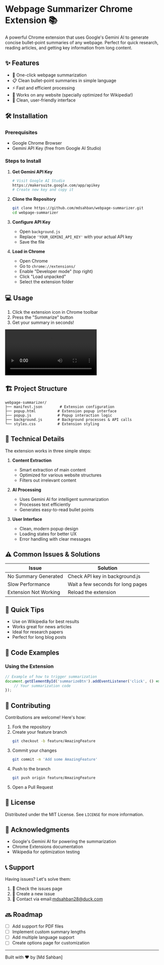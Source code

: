 # Webpage Summarizer Chrome Extension 📚

A powerful Chrome extension that uses Google's Gemini AI to generate concise bullet-point summaries of any webpage. Perfect for quick research, reading articles, and getting key information from long content.


## ✨ Features

- 🚀 One-click webpage summarization
- 📋 Clean bullet-point summaries in simple language
- ⚡ Fast and efficient processing
- 📱 Works on any website (specially optimized for Wikipedia!)
- 🎨 Clean, user-friendly interface

## 🛠️ Installation

### Prerequisites
- Google Chrome Browser
- Gemini API Key (free from Google AI Studio)

### Steps to Install

1. **Get Gemini API Key**
   ```bash
   # Visit Google AI Studio
   https://makersuite.google.com/app/apikey
   # Create new key and copy it
   ```

2. **Clone the Repository**
   ```bash
   git clone https://github.com/mdsahban/webpage-summarizer.git
   cd webpage-summarizer
   ```

3. **Configure API Key**
   - Open `background.js`
   - Replace `'YOUR_GEMINI_API_KEY'` with your actual API key
   - Save the file

4. **Load in Chrome**
   - Open Chrome
   - Go to `chrome://extensions/`
   - Enable "Developer mode" (top right)
   - Click "Load unpacked"
   - Select the extension folder

## 💻 Usage

1. Click the extension icon in Chrome toolbar
2. Press the "Summarize" button
3. Get your summary in seconds!

![Usage Example](https://github.com/mdsahban/Webpage-Summarizer/blob/main/Demo.mp4)

## 🏗️ Project Structure

```
webpage-summarizer/
├── manifest.json        # Extension configuration
├── popup.html          # Extension popup interface
├── popup.js            # Popup interaction logic
├── background.js       # Background processes & API calls
└── styles.css          # Extension styling
```

## 🔧 Technical Details

The extension works in three simple steps:

1. **Content Extraction**
   - Smart extraction of main content
   - Optimized for various website structures
   - Filters out irrelevant content

2. **AI Processing**
   - Uses Gemini AI for intelligent summarization
   - Processes text efficiently
   - Generates easy-to-read bullet points

3. **User Interface**
   - Clean, modern popup design
   - Loading states for better UX
   - Error handling with clear messages

## ⚠️ Common Issues & Solutions

| Issue | Solution |
|-------|----------|
| No Summary Generated | Check API key in background.js |
| Slow Performance | Wait a few seconds for long pages |
| Extension Not Working | Reload the extension |

## 🚀 Quick Tips

- Use on Wikipedia for best results
- Works great for news articles
- Ideal for research papers
- Perfect for long blog posts

## 📝 Code Examples

### Using the Extension
```javascript
// Example of how to trigger summarization
document.getElementById('summarizeBtn').addEventListener('click', () => {
    // Your summarization code
});
```

## 🤝 Contributing

Contributions are welcome! Here's how:

1. Fork the repository
2. Create your feature branch
   ```bash
   git checkout -b feature/AmazingFeature
   ```
3. Commit your changes
   ```bash
   git commit -m 'Add some AmazingFeature'
   ```
4. Push to the branch
   ```bash
   git push origin feature/AmazingFeature
   ```
5. Open a Pull Request

## 📄 License

Distributed under the MIT License. See `LICENSE` for more information.

## 👏 Acknowledgments

- Google's Gemini AI for powering the summarization
- Chrome Extensions documentation
- Wikipedia for optimization testing

## 📞 Support

Having issues? Let's solve them:

1. 🐛 Check the issues page
2. 📝 Create a new issue
3. 📧 Contact via email:mdsahban28@duck.com

## 🔜 Roadmap

- [ ] Add support for PDF files
- [ ] Implement custom summary lengths
- [ ] Add multiple language support
- [ ] Create options page for customization

---

Built with ❤️ by [Md Sahban]

